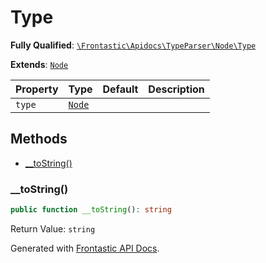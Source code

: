 #  Type

**Fully Qualified**: [`\Frontastic\Apidocs\TypeParser\Node\Type`](../../../../src/php/TypeParser/Node/Type.php)

**Extends**: [`Node`](../Node.md)

Property|Type|Default|Description
--------|----|-------|-----------
`type`|[`Node`](../Node.md)||

## Methods

* [__toString()](#__tostring)

### __toString()

```php
public function __toString(): string
```

Return Value: `string`

Generated with [Frontastic API Docs](https://github.com/FrontasticGmbH/apidocs).

